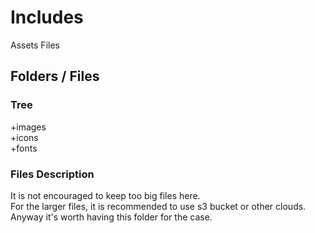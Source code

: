# Includes

Assets Files

## Folders / Files

### Tree

+images  
+icons  
+fonts  

### Files Description

It is not encouraged to keep too big files here.  
For the larger files, it is recommended to use s3 bucket or other clouds.  
Anyway it's worth having this folder for the case.  
